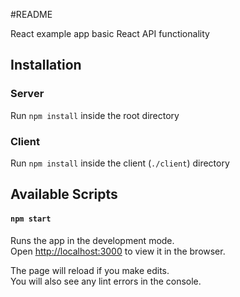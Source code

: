 #README

React example app basic React API functionality

## Installation

### Server
Run `npm install` inside the root directory

### Client
Run `npm install` inside the client (`./client`) directory

## Available Scripts

#### `npm start`

Runs the app in the development mode.<br>
Open [http://localhost:3000](http://localhost:3000) to view it in the browser.

The page will reload if you make edits.<br>
You will also see any lint errors in the console.
